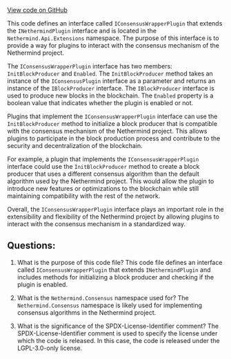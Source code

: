 [View code on GitHub](https://github.com/NethermindEth/nethermind/src/Nethermind/Nethermind.Api/Extensions/IConsensusWrapperPlugin.cs)

This code defines an interface called `IConsensusWrapperPlugin` that extends the `INethermindPlugin` interface and is located in the `Nethermind.Api.Extensions` namespace. The purpose of this interface is to provide a way for plugins to interact with the consensus mechanism of the Nethermind project.

The `IConsensusWrapperPlugin` interface has two members: `InitBlockProducer` and `Enabled`. The `InitBlockProducer` method takes an instance of the `IConsensusPlugin` interface as a parameter and returns an instance of the `IBlockProducer` interface. The `IBlockProducer` interface is used to produce new blocks in the blockchain. The `Enabled` property is a boolean value that indicates whether the plugin is enabled or not.

Plugins that implement the `IConsensusWrapperPlugin` interface can use the `InitBlockProducer` method to initialize a block producer that is compatible with the consensus mechanism of the Nethermind project. This allows plugins to participate in the block production process and contribute to the security and decentralization of the blockchain.

For example, a plugin that implements the `IConsensusWrapperPlugin` interface could use the `InitBlockProducer` method to create a block producer that uses a different consensus algorithm than the default algorithm used by the Nethermind project. This would allow the plugin to introduce new features or optimizations to the blockchain while still maintaining compatibility with the rest of the network.

Overall, the `IConsensusWrapperPlugin` interface plays an important role in the extensibility and flexibility of the Nethermind project by allowing plugins to interact with the consensus mechanism in a standardized way.
## Questions: 
 1. What is the purpose of this code file?
   This code file defines an interface called `IConsensusWrapperPlugin` that extends `INethermindPlugin` and includes methods for initializing a block producer and checking if the plugin is enabled.

2. What is the `Nethermind.Consensus` namespace used for?
   The `Nethermind.Consensus` namespace is likely used for implementing consensus algorithms in the Nethermind project.

3. What is the significance of the SPDX-License-Identifier comment?
   The SPDX-License-Identifier comment is used to specify the license under which the code is released. In this case, the code is released under the LGPL-3.0-only license.